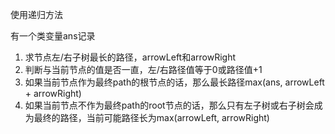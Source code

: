 使用递归方法


有一个类变量ans记录
1. 求节点左/右子树最长的路径，arrowLeft和arrowRight
2. 判断与当前节点的值是否一直，左/右路径值等于0或路径值+1
3. 如果当前节点作为最终path的根节点的话，那么最长路径max(ans, arrowLeft + arrowRight)
4. 如果当前节点不作为最终path的root节点的话，那么只有左子树或右子树会成为最终的路径，当前可能路径长为max(arrowLeft, arrowRight)
